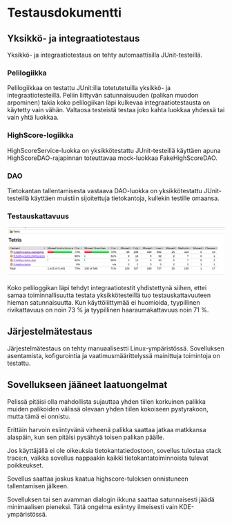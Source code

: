 # Testausdokumentti

## Yksikkö- ja integraatiotestaus

Yksikkö- ja integraatiotestaus on tehty automaattisilla JUnit-testeillä.

### Pelilogiikka

Pelilogiikkaa on testattu JUnit:illa totetutetuilla yksikkö- ja integraatiotesteillä. Peliin liittyvän satunnaisuuden (palikan muodon arpominen) takia koko pelilogiikan läpi kulkevaa integraatiotestausta on käytetty vain vähän. Valtaosa testeistä testaa joko kahta luokkaa yhdessä tai vain yhtä luokkaa. 


### HighScore-logiikka

HighScoreService-luokka on yksikkötestattu JUnit-testeillä käyttäen apuna HighScoreDAO-rajapinnan toteuttavaa mock-luokkaa FakeHighScoreDAO.

### DAO

Tietokantan tallentamisesta vastaava DAO-luokka on yksikkötestattu JUnit-testeillä käyttäen muistiin sijoitettuja tietokantoja, kullekin testille omaansa.

### Testauskattavuus

![Testauskattavuus](/dokumentaatio/testauskattavuus.png)

Koko peliloggikan läpi tehdyt integraatiotestit yhdistettynä siihen, ettei samaa toiminnallisuutta testata yksikkötesteillä tuo testauskattavuuteen hieman satunnaisuutta. Kun käyttöliittymää ei huomioida, tyypillinen rivikattavuus on noin 73 % ja tyypillinen haaraumakattavuus noin 71 %. 

## Järjestelmätestaus

Järjestelmätestaus on tehty manuaalisestti Linux-ympäristössä. Sovelluksen asentamista, kofigurointia ja vaatimusmäärittelyssä mainittuja toimintoja on testattu. 

## Sovellukseen jääneet laatuongelmat

Pelissä pitäisi olla mahdollista sujauttaa yhden tiilen korkuinen palikka muiden palikoiden välissä olevaan yhden tiilen kokoiseen pystyrakoon, mutta tämä ei onnistu.

Erittäin harvoin esiintyvänä virheenä palikka saattaa jatkaa matkkansa alaspäin, kun sen pitäisi pysähtyä toisen palikan päälle.

Jos käyttäjällä ei ole oikeuksia tietokantatiedostoon, sovellus tulostaa stack trace:n, vaikka sovellus nappaakin kaikki tietokantatoiminnoista tulevat poikkeukset.

Sovellus saattaa joskus kaatua highscore-tuloksen onnistuneen tallentamisen jälkeen.

Sovelluksen tai sen avamman dialogin ikkuna saattaa satunnaisesti jäädä minimaalisen pieneksi. Tätä ongelma esiintyy ilmeisesti vain KDE-ympäristössä. 